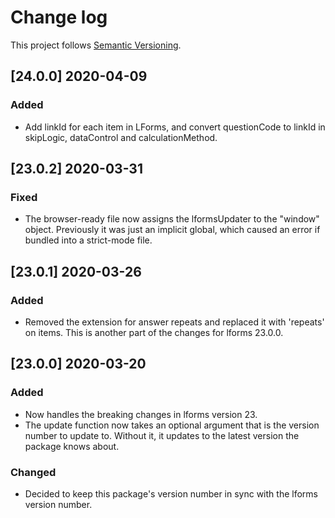 # Change log

This project follows [Semantic Versioning](http://semver.org/).

## [24.0.0] 2020-04-09
### Added
- Add linkId for each item in LForms, and convert questionCode to linkId in
  skipLogic, dataControl and calculationMethod.
  
## [23.0.2] 2020-03-31
### Fixed
- The browser-ready file now assigns the lformsUpdater to the "window" object.
  Previously it was just an implicit global, which caused an error if bundled
  into a strict-mode file.

## [23.0.1] 2020-03-26
### Added
- Removed the extension for answer repeats and replaced it with 'repeats' on items.
  This is another part of the changes for lforms 23.0.0.

## [23.0.0] 2020-03-20
### Added
- Now handles the breaking changes in lforms version 23.
- The update function now takes an optional argument that is the version number
  to update to.  Without it, it updates to the latest version the package knows
  about.
### Changed
- Decided to keep this package's version number in sync with the lforms version
  number.
